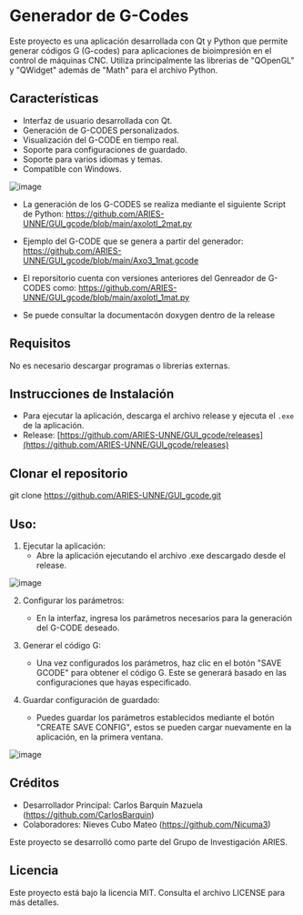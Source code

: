# Generador de G-Codes

Este proyecto es una aplicación desarrollada con Qt y Python que permite generar códigos G (G-codes) para aplicaciones de bioimpresión en el control de máquinas CNC.
Utiliza principalmente las librerias de "QOpenGL" y "QWidget" además de "Math" para el archivo Python.

## Características

- Interfaz de usuario desarrollada con Qt.
- Generación de G-CODES personalizados.
- Visualización del G-CODE en tiempo real.
- Soporte para configuraciones de guardado.
- Soporte para varios idiomas y temas.
- Compatible con Windows.

![image](https://github.com/user-attachments/assets/661bfd86-a36b-47c9-a3d0-bf20a6b41690)


- La generación de los G-CODES se realiza mediante el siguiente Script de Python: https://github.com/ARIES-UNNE/GUI_gcode/blob/main/axolotl_2mat.py

- Ejemplo del G-CODE que se genera a partir del generador: https://github.com/ARIES-UNNE/GUI_gcode/blob/main/Axo3_1mat.gcode

- El reporsitorio cuenta con versiones anteriores del Genreador de G-CODES como: https://github.com/ARIES-UNNE/GUI_gcode/blob/main/axolotl_1mat.py 

- Se puede consultar la documentacón doxygen dentro de la release


## Requisitos

No es necesario descargar programas o librerías externas.

## Instrucciones de Instalación

- Para ejecutar la aplicación, descarga el archivo release y ejecuta el `.exe` de la aplicación.
- Release: [https://github.com/ARIES-UNNE/GUI_gcode/releases](https://github.com/ARIES-UNNE/GUI_gcode/releases)

## Clonar el repositorio

git clone https://github.com/ARIES-UNNE/GUI_gcode.git


## Uso:

1. Ejecutar la aplicación:
   - Abre la aplicación ejecutando el archivo .exe descargado desde el release.

![image](https://github.com/user-attachments/assets/6bd80083-41db-45e6-ab6e-ea32c1004b21)

   
2. Configurar los parámetros:
   - En la interfaz, ingresa los parámetros necesarios para la generación del G-CODE deseado. 

3. Generar el código G:
   - Una vez configurados los parámetros, haz clic en el botón "SAVE GCODE" para obtener el código G. Este se generará basado en las configuraciones que hayas especificado.

4. Guardar configuración de guardado:
   - Puedes guardar los parámetros establecidos mediante el botón "CREATE SAVE CONFIG", estos se pueden cargar nuevamente en la aplicación, en la primera ventana.
   

![image](https://github.com/user-attachments/assets/f31ce658-f437-4cad-8603-a1000d499172)



## Créditos

- Desarrollador Principal: Carlos Barquín Mazuela (https://github.com/CarlosBarquin)
- Colaboradores: Nieves Cubo Mateo (https://github.com/Nicuma3)
  
Este proyecto se desarrolló como parte del Grupo de Investigación ARIES.


## Licencia

Este proyecto está bajo la licencia MIT. Consulta el archivo LICENSE para más detalles.

